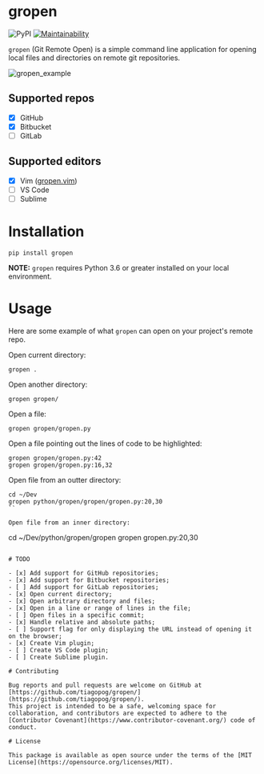 # gropen

![PyPI](https://img.shields.io/pypi/v/gropen)
[![Maintainability](https://api.codeclimate.com/v1/badges/513113a78c8843c094a2/maintainability)](https://codeclimate.com/github/tiagopog/gropen/maintainability)

`gropen` (Git Remote Open) is a simple command line application for opening
local files and directories on remote git repositories.

![gropen_example](https://user-images.githubusercontent.com/760933/111877395-f8a0b400-8981-11eb-98c8-ad5f0a21b78d.gif)

## Supported repos

- [x] GitHub
- [x] Bitbucket
- [ ] GitLab

## Supported editors

- [x] Vim ([gropen.vim](https://github.com/tiagopog/gropen.vim))
- [ ] VS Code
- [ ] Sublime

# Installation

```
pip install gropen
```

**NOTE:** `gropen` requires Python 3.6 or greater installed on your local environment.

# Usage

Here are some example of what `gropen` can open on your project's remote repo.

Open current directory:

```
gropen .
```

Open another directory:

```
gropen gropen/
```

Open a file:

```
gropen gropen/gropen.py
```

Open a file pointing out the lines of code to be highlighted:

```
gropen gropen/gropen.py:42
gropen gropen/gropen.py:16,32

```

Open file from an outter directory:

```
cd ~/Dev
gropen python/gropen/gropen/gropen.py:20,30
``

Open file from an inner directory:

```
cd ~/Dev/python/gropen/gropen
gropen gropen.py:20,30
```

# TODO

- [x] Add support for GitHub repositories;
- [x] Add support for Bitbucket repositories;
- [ ] Add support for GitLab repositories;
- [x] Open current directory;
- [x] Open arbitrary directory and files;
- [x] Open in a line or range of lines in the file;
- [ ] Open files in a specific commit;
- [x] Handle relative and absolute paths;
- [ ] Support flag for only displaying the URL instead of opening it on the browser;
- [x] Create Vim plugin;
- [ ] Create VS Code plugin;
- [ ] Create Sublime plugin.

# Contributing

Bug reports and pull requests are welcome on GitHub at [https://github.com/tiagopog/gropen/](https://github.com/tiagopog/gropen/).
This project is intended to be a safe, welcoming space for collaboration, and contributors are expected to adhere to the
[Contributor Covenant](https://www.contributor-covenant.org/) code of conduct.

# License

This package is available as open source under the terms of the [MIT License](https://opensource.org/licenses/MIT).
